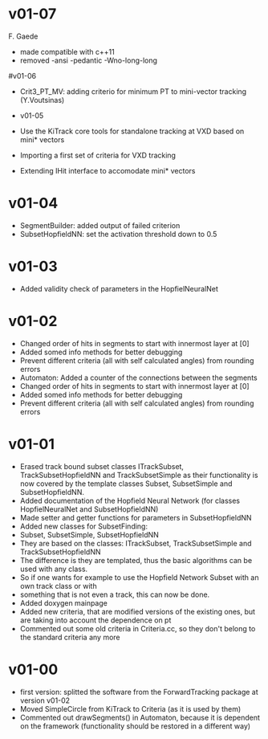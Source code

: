
# v01-07
F. Gaede
* made compatible with c++11
* removed -ansi -pedantic -Wno-long-long

#v01-06
* Crit3_PT_MV: adding criterio for minimum PT to mini-vector tracking (Y.Voutsinas)

* v01-05
* Use the KiTrack core tools for standalone tracking at VXD based on mini* vectors
* Importing a first set of criteria for VXD tracking
* Extending IHit interface to accomodate mini* vectors

# v01-04
* SegmentBuilder: added output of failed criterion
* SubsetHopfieldNN: set the activation threshold down to 0.5

# v01-03
* Added validity check of parameters in the HopfielNeuralNet

# v01-02
* Changed order of hits in segments to start with innermost layer at [0]
* Added somed info methods for better debugging
* Prevent different criteria (all with self calculated angles) from rounding errors
* Automaton: Added a counter of the connections between the segments
* Changed order of hits in segments to start with innermost layer at [0]
* Added somed info methods for better debugging
* Prevent different criteria (all with self calculated angles) from rounding errors
 
# v01-01
* Erased track bound subset classes ITrackSubset, TrackSubsetHopfieldNN and TrackSubsetSimple as their functionality is now covered by the template classes Subset, SubsetSimple and SubsetHopfieldNN.
* Added documentation of the Hopfield Neural Network (for classes HopfielNeuralNet and SubsetHopfieldNN)
* Made setter and getter functions for parameters in SubsetHopfieldNN
* Added new classes for SubsetFinding: 
 * Subset, SubsetSimple, SubsetHopfieldNN
 * They are based on the classes: ITrackSubset, TrackSubsetSimple and TrackSubsetHopfieldNN
 * The difference is they are templated, thus the basic algorithms can be used with any class.
 * So if one wants for example to use the Hopfield Network Subset with an own track class or with
 * something that is not even a track, this can now be done.
* Added doxygen mainpage
* Added new criteria, that are modified versions of the existing ones, but are taking into account the dependence on pt
* Commented out some old criteria in Criteria.cc, so they don't belong to the standard criteria any more
 

# v01-00
* first version: splitted the software from the ForwardTracking package at version v01-02
* Moved SimpleCircle from KiTrack to Criteria (as it is used by them)
* Commented out drawSegments() in Automaton, because it is dependent on the framework (functionality should be restored in a different way)